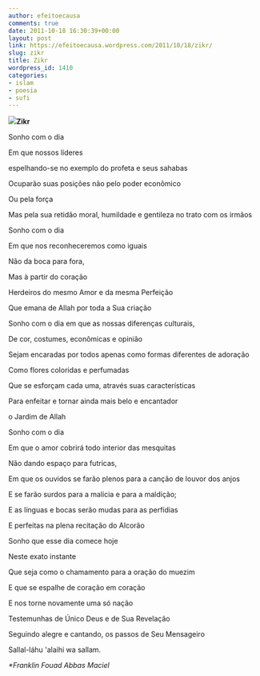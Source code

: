 ```yaml
---
author: efeitoecausa
comments: true
date: 2011-10-18 16:30:39+00:00
layout: post
link: https://efeitoecausa.wordpress.com/2011/10/18/zikr/
slug: zikr
title: Zikr
wordpress_id: 1410
categories:
- islam
- poesia
- sufi
---
```


**[![](http://efeitoecausa.files.wordpress.com/2011/10/zikr1.jpg)](http://efeitoecausa.files.wordpress.com/2011/10/zikr1.jpg)Zikr**

Sonho com o dia

Em que nossos líderes

espelhando-se no exemplo do profeta e seus sahabas

Ocuparão suas posições não pelo poder econômico

Ou pela força

Mas pela sua retidão moral, humildade e gentileza no trato com os irmãos

Sonho com o dia

Em que nos reconheceremos como iguais

Não da boca para fora,

Mas à partir do coração

Herdeiros do mesmo Amor e da mesma Perfeição

Que emana de Allah por toda a Sua criação

Sonho com o dia em que as nossas diferenças culturais,

De cor, costumes, econômicas e opinião

Sejam encaradas por todos apenas como formas diferentes de adoração

Como flores coloridas e perfumadas

Que se esforçam cada uma, através suas características

Para enfeitar e tornar ainda mais belo e encantador

o Jardim de Allah

Sonho com o dia

Em que o amor cobrirá todo interior das mesquitas

Não dando espaço para futricas,

Em que os ouvidos se farão plenos para a canção de louvor dos anjos

E se farão surdos para a malícia e para a maldição;

E as línguas e bocas serão mudas para as perfídias

E perfeitas na plena recitação do Alcorão

Sonho que esse dia comece hoje

Neste exato instante

Que seja como o chamamento para a oração do muezim

E que se espalhe de coração em coração

E nos torne novamente uma só nação

Testemunhas de Único Deus e de Sua Revelação

Seguindo alegre e cantando, os passos de Seu Mensageiro

Sallal-láhu 'alaihi wa sallam.











_*Franklin Fouad Abbas Maciel_
